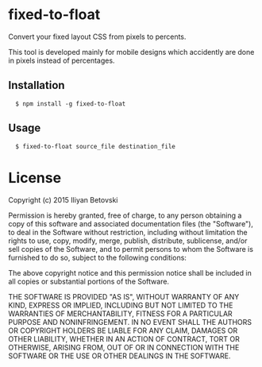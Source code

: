# fixed-to-float
Convert your fixed layout CSS from pixels to percents.

This tool is developed mainly for mobile designs which accidently are done in pixels instead of percentages.

## Installation
```
  $ npm install -g fixed-to-float
```

## Usage
```
  $ fixed-to-float source_file destination_file
```

# License

Copyright (c) 2015 Iliyan Betovski

Permission is hereby granted, free of charge, to any person obtaining a copy
of this software and associated documentation files (the "Software"), to deal
in the Software without restriction, including without limitation the rights
to use, copy, modify, merge, publish, distribute, sublicense, and/or sell
copies of the Software, and to permit persons to whom the Software is
furnished to do so, subject to the following conditions:



The above copyright notice and this permission notice shall be included in
all copies or substantial portions of the Software.



THE SOFTWARE IS PROVIDED "AS IS", WITHOUT WARRANTY OF ANY KIND, EXPRESS OR
IMPLIED, INCLUDING BUT NOT LIMITED TO THE WARRANTIES OF MERCHANTABILITY,
FITNESS FOR A PARTICULAR PURPOSE AND NONINFRINGEMENT.  IN NO EVENT SHALL THE
AUTHORS OR COPYRIGHT HOLDERS BE LIABLE FOR ANY CLAIM, DAMAGES OR OTHER
LIABILITY, WHETHER IN AN ACTION OF CONTRACT, TORT OR OTHERWISE, ARISING FROM,
OUT OF OR IN CONNECTION WITH THE SOFTWARE OR THE USE OR OTHER DEALINGS IN
THE SOFTWARE.